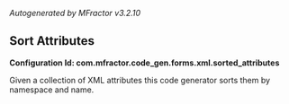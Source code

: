 *Autogenerated by MFractor v3.2.10*
## Sort Attributes

**Configuration Id: com.mfractor.code_gen.forms.xml.sorted_attributes**

Given a collection of XML attributes this code generator sorts them by namespace and name.


